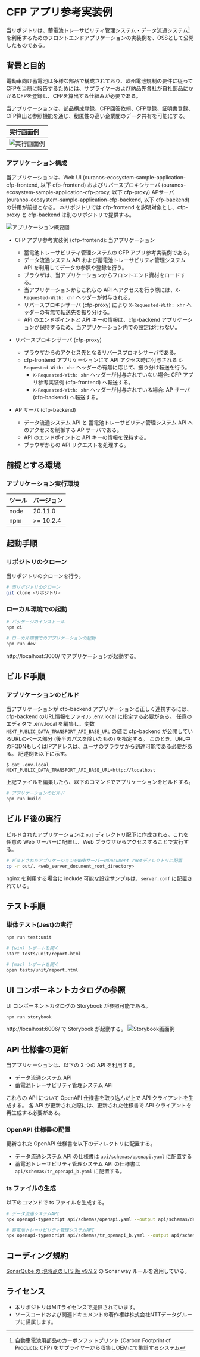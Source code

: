 # CFP アプリ参考実装例

当リポジトリは、蓄電池トレーサビリティ管理システム・データ流通システム[^1]を利用するためのフロントエンドアプリケーションの実装例を、OSSとして公開したものである。

[^1]: 自動車電池用部品のカーボンフットプリント (Carbon Footprint of Products: CFP) をサプライヤーから収集しOEMにて集計するシステム

## 背景と目的

電動車向け蓄電池は多様な部品で構成されており、欧州電池規制の要件に従ってCFPを当局に報告するためには、サプライヤーおよび納品先各社が自社部品にかかるCFPを登録し、CFPを算出する仕組みが必要である。

当アプリケーションは、部品構成登録、CFP回答依頼、CFP登録、証明書登録、CFP算出と参照機能を通じ、秘匿性の高い企業間のデータ共有を可能にする。

| 実行画面例                                           |
| :--------------------------------------------------- |
| <img alt="実行画面例" src="./docs/img/screen.png"> |

### アプリケーション構成

当アプリケーションは、Web UI (ouranos-ecosystem-sample-application-cfp-frontend, 以下 cfp-frontend) およびリバースプロキシサーバ (ouranos-ecosystem-sample-application-cfp-proxy, 以下 cfp-proxy) APサーバ (ouranos-ecosystem-sample-application-cfp-backend, 以下 cfp-backend) の併用が前提となる。
本リポジトリでは cfp-frontend を説明対象とし、cfp-proxy と cfp-backend は別のリポジトリで提供する。

<img alt="アプリケーション概要図" src="./docs/img/overview.png">

- CFP アプリ参考実装例 (cfp-frontend): 当アプリケーション

  - 蓄電池トレーサビリティ管理システムの CFP アプリ参考実装例である。
  - データ流通システム API および蓄電池トレーサビリティ管理システム API を利用してデータの参照や登録を行う。
  - ブラウザは、当アプリケーションからフロントエンド資材をロードする。
  - 当アプリケーションからこれらの API へアクセスを行う際には、`X-Requested-With: xhr` ヘッダーが付与される。
  - リバースプロキシサーバ (cfp-proxy) により `X-Requested-With: xhr` ヘッダーの有無で転送先を振り分ける。
  - API のエンドポイントと API キーの情報は、cfp-backend アプリケーションが保持するため、当アプリケーション内での設定は行わない。

- リバースプロキシサーバ (cfp-proxy)

  - ブラウザからのアクセス先となるリバースプロキシサーバである。
  - cfp-frontend アプリケーションにて API アクセス時に付与される `X-Requested-With: xhr` ヘッダーの有無に応じて、振り分け転送を行う。
    - `X-Requested-With: xhr` ヘッダーが付与されていない場合: CFP アプリ参考実装例 (cfp-frontend) へ転送する。
    - `X-Requested-With: xhr` ヘッダーが付与されている場合: AP サーバ (cfp-backend) へ転送する。

- AP サーバ (cfp-backend)

  - データ流通システム API と 蓄電池トレーサビリティ管理システム API へのアクセスを制御する AP サーバである。
  - API のエンドポイントと API キーの情報を保持する。
  - ブラウザからの API リクエストを処理する。

## 前提とする環境

### アプリケーション実行環境

| ツール | バージョン |
| ------ | --------- |
| node   | 20.11.0   |
| npm    | >= 10.2.4 |

## 起動手順

### リポジトリのクローン

当リポジトリのクローンを行う。

```sh
# 当リポジトリのクローン
git clone <リポジトリ>
```

### ローカル環境での起動

```sh
# パッケージのインストール
npm ci

# ローカル環境でのアプリケーションの起動
npm run dev
```

http://localhost:3000/ でアプリケーションが起動する。

## ビルド手順

### アプリケーションのビルド

当アプリケーションが cfp-backend アプリケーションと正しく連携するには、
cfp-backend のURL情報をファイル .env.local に指定する必要がある。
任意のエディタで .env.local を編集し、変数 `NEXT_PUBLIC_DATA_TRANSPORT_API_BASE_URL` の値に
cfp-backend が公開しているURLのベース部分 (後半のパスを除いたもの) を指定する。
このとき、URL中のFQDNもしくはIPアドレスは、ユーザのブラウザから到達可能である必要がある。
記述例を以下に示す。

```
$ cat .env.local
NEXT_PUBLIC_DATA_TRANSPORT_API_BASE_URL=http://localhost
```

上記ファイルを編集したら、以下のコマンドでアプリケーションをビルドする。

```sh
# アプリケーションのビルド
npm run build
```

## ビルド後の実行

ビルドされたアプリケーションは `out` ディレクトリ配下に作成される。これを任意の Web サーバーに配置し、Web ブラウザからアクセスすることで実行する。

```sh
# ビルドされたアプリケーションをWebサーバーのDocument rootディレクトリに配置
cp -r out/. <web_server_document_root_directory>
```

nginx を利用する場合に include 可能な設定サンプルは、`server.conf` に配置されている。

## テスト手順

### 単体テスト(Jest)の実行

```sh
npm run test:unit

# (win) レポートを開く
start tests/unit/report.html

# (mac) レポートを開く
open tests/unit/report.html
```

## UI コンポーネントカタログの参照

UI コンポーネントカタログの Storybook が参照可能である。

```sh
npm run storybook
```

http://localhost:6006/ で Storybook が起動する。
<img alt="Storybook画面例" src="./docs/img/storybook.png">

## API 仕様書の更新

当アプリケーションは、以下の 2 つの API を利用する。

- データ流通システム API
- 蓄電池トレーサビリティ管理システム API

これらの API について OpenAPI 仕様書を取り込んだ上で API クライアントを生成する。
各 API が更新された際には、更新された仕様書で API クライアントを再生成する必要がある。

### OpenAPI 仕様書の配置

更新された OpenAPI 仕様書を以下のディレクトリに配置する。

- データ流通システム API の仕様書は `api/schemas/openapi.yaml` に配置する
- 蓄電池トレーサビリティ管理システム API の仕様書は `api/schemas/tr_openapi_b.yaml` に配置する。

### ts ファイルの生成

以下のコマンドで ts ファイルを生成する。

```sh
# データ流通システムAPI
npx openapi-typescript api/schemas/openapi.yaml --output api/schemas/dataTransport.ts

# 蓄電池トレーサビリティ管理システムAPI
npx openapi-typescript api/schemas/tr_openapi_b.yaml --output api/schemas/traceability.ts
```

## コーディング規約

[SonarQube の 現時点の LTS 版 v9.9.2](https://www.sonarsource.com/products/sonarqube/downloads/lts/9-9-lts/) の Sonar way ルールを適用している。

## ライセンス

- 本リポジトリはMITライセンスで提供されています。
- ソースコードおよび関連ドキュメントの著作権は株式会社NTTデータグループに帰属します。
